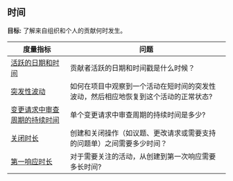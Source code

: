 ## 时间

**目标:** 了解来自组织和个人的贡献何时发生。

| 度量指标 | 问题 |
| --- | --- |
| [活跃的日期和时间](activity-dates-and-times.md) | 贡献者活跃的日期和时间戳是什么时候？ |
| [突发性波动](burstiness.md) | 如何在项目中观察到一个活动在短时间的突发性波动，然后相应地恢复到这个活动的正常状态? |
|[变更请求中审查周期的持续时间](review-cycle-duration-within-a-change-request.md) | 单个变更请求中审查周期的持续时间是多少? |
| [关闭时长](time-to-close.md) | 创建和关闭操作（如议题、更改请求或需要支持的问题单）之间需要多少时间？ |
| [第一响应时长](time-to-first-response.md) | 对于需要关注的活动，从创建到第一次响应需要多长时间? |
